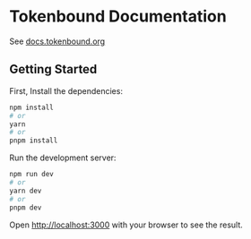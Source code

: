 # Tokenbound Documentation

See [docs.tokenbound.org](https://docs.tokenbound.org)

## Getting Started

First, Install the dependencies:

```bash
npm install
# or
yarn
# or
pnpm install
```

Run the development server:

```bash
npm run dev
# or
yarn dev
# or
pnpm dev
```

Open [http://localhost:3000](http://localhost:3000) with your browser to see the result.
